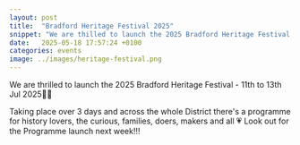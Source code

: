 ```yaml
---
layout: post
title:  "Bradford Heritage Festival 2025"
snippet: "We are thilled to launch the 2025 Bradford Heritage Festival..."
date:   2025-05-18 17:57:24 +0100
categories: events
image: ../images/heritage-festival.png
---
```


We are thrilled to launch the 2025 Bradford Heritage Festival - 11th to 13th Jul 2025🎉🎉  
  
Taking place over 3 days and across the whole District there's a programme for history lovers, the curious, families, doers, makers and all 💗
Look out for the Programme launch next week!!!
